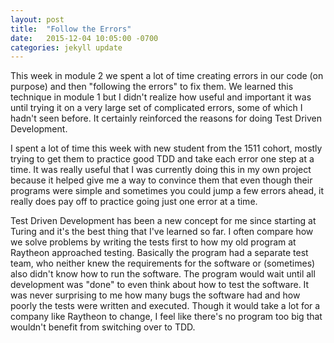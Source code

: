 ```yaml
---
layout: post
title:  "Follow the Errors"
date:   2015-12-04 10:05:00 -0700
categories: jekyll update
---
```


This week in module 2 we spent a lot of time creating errors in our code (on purpose) and then "following the errors" to fix them. We learned this technique in module 1 but I didn't realize how useful and important it was until trying it on a very large set of complicated errors, some of which I hadn't seen before. It certainly reinforced the reasons for doing Test Driven Development.

I spent a lot of time this week with new student from the 1511 cohort, mostly trying to get them to practice good TDD and take each error one step at a time. It was really useful that I was currently doing this in my own project because it helped give me a way to convince them that even though their programs were simple and sometimes you could jump a few errors ahead, it really does pay off to practice going just one error at a time.

Test Driven Development has been a new concept for me since starting at Turing and it's the best thing that I've learned so far. I often compare how we solve problems by writing the tests first to how my old program at Raytheon approached testing. Basically the program had a separate test team, who neither knew the requirements for the software or (sometimes) also didn't know how to run the software. The program would wait until all development was "done" to even think about how to test the software. It was never surprising to me how many bugs the software had and how poorly the tests were written and executed. Though it would take a lot for a company like Raytheon to change, I feel like there's no program too big that wouldn't benefit from switching over to TDD.
